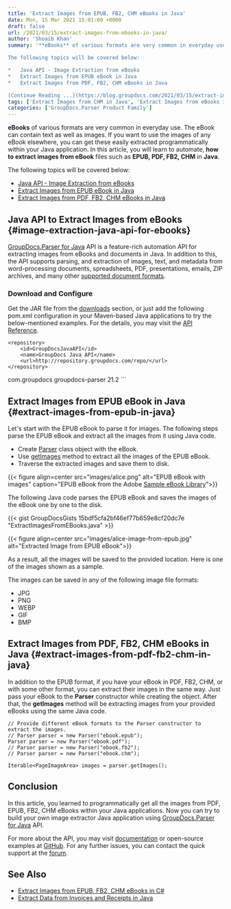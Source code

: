 ```yaml
---
title: 'Extract Images from EPUB, FB2, CHM eBooks in Java'
date: Mon, 15 Mar 2021 15:01:00 +0000
draft: false
url: /2021/03/15/extract-images-from-ebooks-in-java/
author: 'Shoaib Khan'
summary: '**eBooks** of various formats are very common in everyday use. The eBook can contain text as well as images. If you want to use the images of any eBook elsewhere, you can get these easily extracted programmatically within your Java application. In this article, you will learn to automate, **how to extract images from eBook** files such as **EPUB, PDF, FB2, CHM** in **Java**.

The following topics will be covered below:

*   Java API - Image Extraction from eBooks
*   Extract Images from EPUB eBook in Java
*   Extract Images from PDF, FB2, CHM eBooks in Java

[Continue Reading ...](https://blog.groupdocs.com/2021/03/15/extract-images-from-ebooks-in-java/)'
tags: ['Extract Images from CHM in Java', 'Extract Images from eBooks in Java', 'Extract Images from FB2 in Java', 'extract images in Java', 'Parse eBooks in Java', 'Parse eBooks to Extract Images in Java']
categories: ['GroupDocs.Parser Product Family']
---
```


**eBooks** of various formats are very common in everyday use. The eBook can contain text as well as images. If you want to use the images of any eBook elsewhere, you can get these easily extracted programmatically within your Java application. In this article, you will learn to automate, **how to extract images from eBook** files such as **EPUB, PDF, FB2, CHM** in **Java**.

The following topics will be covered below:

*   [Java API - Image Extraction from eBooks](#image-extraction-java-api-for-ebooks)
*   [Extract Images from EPUB eBook in Java](#extract-images-from-epub-in-java)
*   [Extract Images from PDF, FB2, CHM eBooks in Java](#extract-images-from-pdf-fb2-chm-in-java)

## Java API to Extract Images from eBooks {#image-extraction-java-api-for-ebooks}

[GroupDocs.Parser for Java](https://products.groupdocs.com/parser/java) API is a feature-rich automation API for extracting images from eBooks and documents in Java. In addition to this, the API supports parsing, and extraction of images, text, and metadata from word-processing documents, spreadsheets, PDF, presentations, emails, ZIP archives, and many other [supported document formats](https://docs.groupdocs.com/parser/java/supported-document-formats/).

### Download and Configure

Get the JAR file from the [downloads](https://downloads.groupdocs.com/parser/java) section, or just add the following pom.xml configuration in your Maven-based Java applications to try the below-mentioned examples. For the details, you may visit the [API Reference](https://apireference.groupdocs.com/parser/java).

```
<repository>
	<id>GroupDocsJavaAPI</id>
	<name>GroupDocs Java API</name>
	<url>http://repository.groupdocs.com/repo/</url>
</repository>
``````
<dependency>
	<groupId>com.groupdocs</groupId>
	<artifactId>groupdocs-parser</artifactId>
	<version>21.2</version> 
</dependency>
```

## Extract Images from EPUB eBook in Java {#extract-images-from-epub-in-java}

Let's start with the EPUB eBook to parse it for images. The following steps parse the EPUB eBook and extract all the images from it using Java code.

*   Create [Parser](https://apireference.groupdocs.com/parser/java/com.groupdocs.parser/Parser) class object with the eBook.
*   Use [getImages](https://apireference.groupdocs.com/parser/java/com.groupdocs.parser/Parser#getImages()) method to extract all the images of the EPUB eBook.
*   Traverse the extracted images and save them to disk.



{{< figure align=center src="images/alice.png" alt="EPUB eBook with images" caption="EPUB eBook from the Adobe [Sample eBook Library](https://www.adobe.com/solutions/ebook/digital-editions/sample-ebook-library.html)">}}


The following Java code parses the EPUB eBook and saves the images of the eBook one by one to the disk.

{{< gist GroupDocsGists 15bdf5cfa2bf46ef77b659e8cf20dc7e "ExtractImagesFromEBooks.java" >}}



{{< figure align=center src="images/alice-image-from-epub.jpg" alt="Extracted Image from EPUB eBook">}}


As a result, all the images will be saved to the provided location. Here is one of the images shown as a sample.

The images can be saved in any of the following image file formats:

*   JPG
*   PNG
*   WEBP
*   GIF
*   BMP

## Extract Images from PDF, FB2, CHM eBooks in Java {#extract-images-from-pdf-fb2-chm-in-java}

In addition to the EPUB format, if you have your eBook in PDF, FB2, CHM, or with some other format, you can extract their images in the same way. Just pass your eBook to the **Parser** constructor while creating the object. After that, the **getImages** method will be extracting images from your provided eBooks using the same Java code.

```
// Provide different eBook formats to the Parser constructor to extract the images.
// Parser parser = new Parser("ebook.epub");
Parser parser = new Parser("ebook.pdf");
// Parser parser = new Parser("ebook.fb2");
// Parser parser = new Parser("ebook.chm");

Iterable<PageImageArea> images = parser.getImages();
```

## Conclusion

In this article, you learned to programmatically get all the images from PDF, EPUB, FB2, CHM eBooks within your Java applications. Now you can try to build your own image extractor Java application using [GroupDocs.Parser for Java](https://products.groupdocs.com/parser/net) API.

For more about the API, you may visit [documentation](https://docs.groupdocs.com/parser/java) or open-source examples at [GitHub](https://github.com/groupdocs-parser/GroupDocs.Parser-for-Java). For any further issues, you can contact the quick support at the [forum](https://forum.groupdocs.com/c/parser/).

## See Also

*   [Extract Images from EPUB, FB2, CHM eBooks in C#](https://blog.groupdocs.com/2021/02/26/extract-images-from-ebooks-in-csharp/)
*   [Extract Data from Invoices and Receipts in Java](https://blog.groupdocs.com/2021/01/22/extract-data-from-invoices-or-receipts-in-java/)




